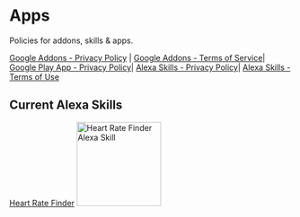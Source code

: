 # Apps

Policies for addons, skills & apps.

[Google Addons - Privacy Policy](addons/privacy.md) | [Google Addons - Terms of Service](addons/terms.md)|
[Google Play App - Privacy Policy](play-app/privacy.md)| [Alexa Skills - Privacy Policy](alexa-skills/privacy.md)| [Alexa Skills - Terms of Use](alexa-skills/terms.md)

  
## Current Alexa Skills
[Heart Rate Finder](https://www.amazon.com/Sophie-Idromenos-Heart-Rate-Finder/dp/B076TFFB7D)
<img
    src="https://images-na.ssl-images-amazon.com/images/I/61MiQUqqB8L.png"
    alt="Heart Rate Finder Alexa Skill"
    width="150"
  />

